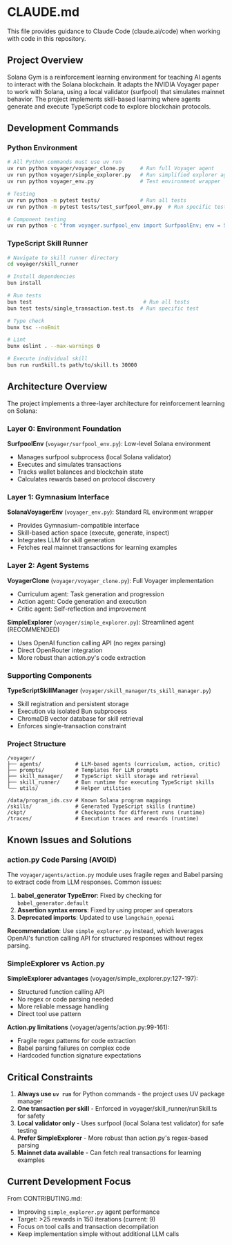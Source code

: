 # CLAUDE.md

This file provides guidance to Claude Code (claude.ai/code) when working with code in this repository.

## Project Overview

Solana Gym is a reinforcement learning environment for teaching AI agents to interact with the Solana blockchain. It adapts the NVIDIA Voyager paper to work with Solana, using a local validator (surfpool) that simulates mainnet behavior. The project implements skill-based learning where agents generate and execute TypeScript code to explore blockchain protocols.

## Development Commands

### Python Environment

```bash
# All Python commands must use uv run
uv run python voyager/voyager_clone.py     # Run full Voyager agent
uv run python voyager/simple_explorer.py   # Run simplified explorer agent
uv run python voyager_env.py               # Test environment wrapper

# Testing
uv run python -m pytest tests/             # Run all tests
uv run python -m pytest tests/test_surfpool_env.py  # Run specific test

# Component testing
uv run python -c "from voyager.surfpool_env import SurfpoolEnv; env = SurfpoolEnv(); env.reset()"
```

### TypeScript Skill Runner

```bash
# Navigate to skill runner directory
cd voyager/skill_runner

# Install dependencies
bun install

# Run tests
bun test                                    # Run all tests
bun test tests/single_transaction.test.ts  # Run specific test

# Type check
bunx tsc --noEmit

# Lint
bunx eslint . --max-warnings 0

# Execute individual skill
bun run runSkill.ts path/to/skill.ts 30000
```

## Architecture Overview

The project implements a three-layer architecture for reinforcement learning on Solana:

### Layer 0: Environment Foundation

**SurfpoolEnv** (`voyager/surfpool_env.py`): Low-level Solana environment
- Manages surfpool subprocess (local Solana validator)
- Executes and simulates transactions
- Tracks wallet balances and blockchain state
- Calculates rewards based on protocol discovery

### Layer 1: Gymnasium Interface

**SolanaVoyagerEnv** (`voyager_env.py`): Standard RL environment wrapper
- Provides Gymnasium-compatible interface
- Skill-based action space (execute, generate, inspect)
- Integrates LLM for skill generation
- Fetches real mainnet transactions for learning examples

### Layer 2: Agent Systems

**VoyagerClone** (`voyager/voyager_clone.py`): Full Voyager implementation
- Curriculum agent: Task generation and progression
- Action agent: Code generation and execution
- Critic agent: Self-reflection and improvement

**SimpleExplorer** (`voyager/simple_explorer.py`): Streamlined agent (RECOMMENDED)
- Uses OpenAI function calling API (no regex parsing)
- Direct OpenRouter integration
- More robust than action.py's code extraction

### Supporting Components

**TypeScriptSkillManager** (`voyager/skill_manager/ts_skill_manager.py`)
- Skill registration and persistent storage
- Execution via isolated Bun subprocess
- ChromaDB vector database for skill retrieval
- Enforces single-transaction constraint

### Project Structure

```
/voyager/
├── agents/           # LLM-based agents (curriculum, action, critic)
├── prompts/          # Templates for LLM prompts
├── skill_manager/    # TypeScript skill storage and retrieval
├── skill_runner/     # Bun runtime for executing TypeScript skills
└── utils/            # Helper utilities

/data/program_ids.csv # Known Solana program mappings
/skills/              # Generated TypeScript skills (runtime)
/ckpt/                # Checkpoints for different runs (runtime)
/traces/              # Execution traces and rewards (runtime)
```

## Known Issues and Solutions

### action.py Code Parsing (AVOID)

The `voyager/agents/action.py` module uses fragile regex and Babel parsing to extract code from LLM responses. Common issues:

1. **babel_generator TypeError**: Fixed by checking for `babel_generator.default`
2. **Assertion syntax errors**: Fixed by using proper `and` operators
3. **Deprecated imports**: Updated to use `langchain_openai`

**Recommendation**: Use `simple_explorer.py` instead, which leverages OpenAI's function calling API for structured responses without regex parsing.

### SimpleExplorer vs Action.py

**SimpleExplorer advantages** (voyager/simple_explorer.py:127-197):
- Structured function calling API
- No regex or code parsing needed
- More reliable message handling
- Direct tool use pattern

**Action.py limitations** (voyager/agents/action.py:99-161):
- Fragile regex patterns for code extraction
- Babel parsing failures on complex code
- Hardcoded function signature expectations

## Critical Constraints

1. **Always use `uv run`** for Python commands - the project uses UV package manager
2. **One transaction per skill** - Enforced in voyager/skill_runner/runSkill.ts for safety
3. **Local validator only** - Uses surfpool (local Solana test validator) for safe testing
4. **Prefer SimpleExplorer** - More robust than action.py's regex-based parsing
5. **Mainnet data available** - Can fetch real transactions for learning examples

## Current Development Focus

From CONTRIBUTING.md:
- Improving `simple_explorer.py` agent performance
- Target: >25 rewards in 150 iterations (current: 9)
- Focus on tool calls and transaction decompilation
- Keep implementation simple without additional LLM calls